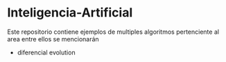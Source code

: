 # Inteligencia-Artificial
Este repositorio contiene ejemplos de multiples algoritmos pertenciente al area entre ellos se mencionarán
- diferencial evolution
